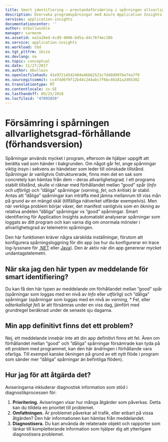 ```yaml
---
title: Smart identifiering – prestandaförsämring i spårningen allvarlighetsgrad förhållande i Azure Application Insights | Microsoft Docs
description: Övervaka programspårningar med Azure Application Insights för onormala mönster i spårningstelemetri.
services: application-insights
documentationcenter: ''
author: mrbullwinkle
manager: carmonm
ms.assetid: ea2a28ed-4cd9-4006-bd5a-d4c76f4ec20b
ms.service: application-insights
ms.workload: tbd
ms.tgt_pltfrm: ibiza
ms.devlang: na
ms.topic: conceptual
ms.date: 11/27/2017
ms.author: mbullwin
ms.openlocfilehash: 41e972145d2404e46b62521c7d40d997be74a7f9
ms.sourcegitcommit: cc4fdd6f0f12b44c244abc7f6bc4b181a2d05302
ms.translationtype: MT
ms.contentlocale: sv-SE
ms.lasthandoff: 09/25/2018
ms.locfileid: "47093850"
---
```

# <a name="degradation-in-trace-severity-ratio-preview"></a>Försämring i spårningen allvarlighetsgrad-förhållande (förhandsversion)

Spårningar används mycket i program, eftersom de hjälper uppgift att berätta vad som händer i bakgrunden. Om något går fel, ange spårningar viktig insyn i sekvens av händelser som leder till oönskade tillstånd. Spårningar är vanligtvis Ostrukturerade, finns men det en sak som concretely kan hämtas från dem – deras allvarlighetsgrad. I ett programs stabilt tillstånd, skulle vi räknar med förhållandet mellan ”good” spår (*Info* och *utförlig*) och ”dåliga” spårningar (*varning*, *fel*, och *kritisk*) är stabil. Antas att ”dåliga” spårningar kan inträffa med jämna mellanrum till viss mån på grund av en mängd skäl (tillfälliga nätverket utfärdar exempelvis). Men när verkliga problem börjar växer, det manifest vanligtvis som en ökning av relativa andelen ”dåliga” spårningar vs ”good” spårningar. Smart identifiering för Application Insights automatiskt analyserar spårningar som loggats av ditt program och kan varna dig om onormala mönster i allvarlighetsgrad av telemetrin spårningen.

Den här funktionen kräver några särskilda inställningar, förutom att konfigurera spårningsloggning för din app (se hur du konfigurerar en trace log-lyssnare för [.NET](https://docs.microsoft.com/azure/application-insights/app-insights-asp-net-trace-logs) eller [Java](https://docs.microsoft.com/azure/application-insights/app-insights-java-trace-logs)). Den är aktiv när din app genererar mycket undantagstelemetri.

## <a name="when-would-i-get-this-type-of-smart-detection-notification"></a>När ska jag den här typen av meddelande för smart identifiering?
Du kan få den här typen av meddelande om förhållandet mellan ”good” spår (spårningar som loggas med en nivå av *Info* eller *utförlig*) och ”dåliga” spårningar (spårningar som loggas med en nivå av *varning*, * Fel, eller *oåterkalleligt fel*) är att försämras under en viss dag, jämfört med grundregel beräknad under de senaste sju dagarna.

## <a name="does-my-app-definitely-have-a-problem"></a>Min app definitivt finns det ett problem?
Nej, ett meddelande innebär inte att din app definitivt finns ett fel. Även om förhållandet mellan ”good” och ”dåliga” spårningar försämrade kan tyda på ett problem med programmet, kan den här ändringen i förhållande vara ofarliga. Till exempel kanske ökningen på grund av ett nytt flöde i program som sänder mer ”dåliga” spårningar än befintliga flöden).

## <a name="how-do-i-fix-it"></a>Hur jag för att åtgärda det?
Aviseringarna inkluderar diagnostisk information som stöd i diagnostikprocessen för:
1. **Prioritering.** Aviseringen visar hur många åtgärder som påverkas. Detta kan du tilldela en prioritet till problemet.
2. **Omfattningen.** Är problemet påverkar all trafik, eller enbart på vissa åtgärden? Den här informationen kan hämtas från meddelandet.
3. **Diagnostisera.** Du kan använda de relaterade objekt och rapporter som länkar till kompletterande information som hjälper dig att ytterligare diagnostisera problemet.


